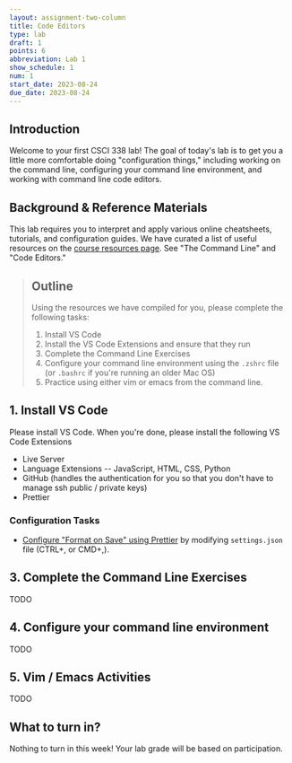 ```yaml
---
layout: assignment-two-column
title: Code Editors
type: lab
draft: 1
points: 6
abbreviation: Lab 1
show_schedule: 1
num: 1
start_date: 2023-08-24
due_date: 2023-08-24
---
```


## Introduction
Welcome to your first CSCI 338 lab! The goal of today's lab is to get you a little more comfortable doing "configuration things," including working on the command line, configuring your command line environment, and working with command line code editors.

## Background & Reference Materials
This lab requires you to interpret and apply various online cheatsheets, tutorials, and configuration guides. We have curated a list of useful resources on the [course resources page](../resources/). See "The Command Line" and "Code Editors." 

> ## Outline
> Using the resources we have compiled for you, please complete the following tasks:
>
> 1. Install VS Code
> 2. Install the VS Code Extensions and ensure that they run
> 3. Complete the Command Line Exercises
> 4. Configure your command line environment using the `.zshrc` file (or `.bashrc` if you're running an older Mac OS)
> 5. Practice using either vim or emacs from the command line.

## 1. Install VS Code
Please install VS Code. When you're done, please install the following VS Code Extensions
* Live Server
* Language Extensions -- JavaScript, HTML, CSS, Python
* GitHub (handles the authentication for you so that you don't have to manage ssh public / private keys)
* Prettier

### Configuration Tasks
* [Configure "Format on Save" using Prettier](https://www.robinwieruch.de/how-to-use-prettier-vscode/) by modifying `settings.json` file (CTRL+, or CMD+,).

## 3. Complete the Command Line Exercises
TODO

## 4. Configure your command line environment
TODO

## 5. Vim / Emacs Activities
TODO

## What to turn in?
Nothing to turn in this week! Your lab grade will be based on participation.
